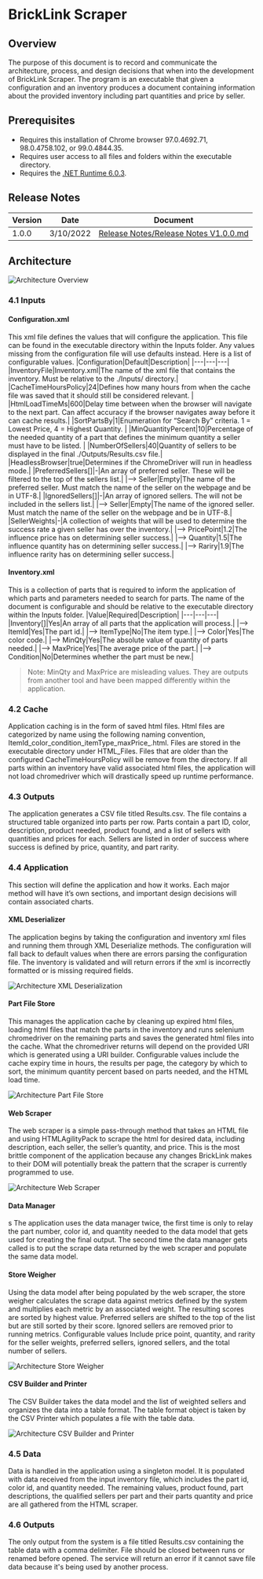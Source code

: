 # BrickLink Scraper


## Overview

The purpose of this document is to record and communicate the architecture, process, and design decisions that when into the development of BrickLink Scraper.  The program is an executable that given a configuration and an inventory produces a document containing information about the provided inventory including part quantities and price by seller.

## Prerequisites

*   Requires this installation of Chrome browser 97.0.4692.71, 98.0.4758.102, or 99.0.4844.35.  
*   Requires user access to all files and folders within the executable directory.
*   Requires the [.NET Runtime 6.0.3](https://dotnet.microsoft.com/en-us/download/dotnet/6.0).

## Release Notes

|Version|Date|Document|
|---|---|---|
|1.0.0|3/10/2022|<a href="./Release Notes/Release Notes V1.0.0.md">Release Notes/Release Notes V1.0.0.md</a>|

## Architecture

![Architecture Overview](Diagrams/Overview.png "Overview")

###	4.1 Inputs

#### Configuration.xml

This xml file defines the values that will configure the application.  This file can be found in the executable directory within the Inputs folder. Any values missing from the configuration file will use defaults instead. Here is a list of configurable values.
|Configuration|Default|Description|
|---|---|---|
|InventoryFile|Inventory.xml|The name of the xml file that contains the inventory.  Must be relative to the ./Inputs/ directory.|
|CacheTimeHoursPolicy|24|Defines how many hours from when the cache file was saved that it should still be considered relevant. |
|HtmlLoadTimeMs|600|Delay time between when the browser will navigate to the next part.  Can affect accuracy if the browser navigates away before it can cache results.|
|SortPartsBy|1|Enumeration for “Search By” criteria. 1 = Lowest Price, 4 = Highest Quantity. |
|MinQuantityPercent|10|Percentage of the needed quantity of a part that defines the minimum quantity a seller must have to be listed.  |
|NumberOfSellers|40|Quantity of sellers to be displayed in the final ./Outputs/Results.csv file.|
|HeadlessBrowser|true|Determines if the ChromeDriver will run in headless mode.|
|PreferredSellers[]|-|An array of preferred seller.  These will be filtered to the top of the sellers list.|
|--> Seller|Empty|The name of the preferred seller.  Must match the name of the seller on the webpage and be in UTF-8.|
|IgnoredSellers[]|-|An array of ignored sellers.  The will not be included in the sellers list.|
|--> Seller|Empty|The name of the ignored seller.  Must match the name of the seller on the webpage and be in UTF-8.|
|SellerWeights|-|A collection of weights that will be used to determine the success rate a given seller has over the inventory.|
|--> PricePoint|1.2|The influence price has on determining seller success.|
|--> Quantity|1.5|The influence quantity has on determining seller success.|
|--> Rariry|1.9|The influence rarity has on determining seller success.|


#### Inventory.xml

This is a collection of parts that is required to inform the application of which parts and parameters needed to search for parts.  The name of the document is configurable and should be relative to the executable directory within the Inputs folder.
|Value|Required|Description|
|---|---|---|
|Inventory[]|Yes|An array of all parts that the application will process.|
|--> ItemId|Yes|The part id.|
|--> ItemType|No|The item type.|
|--> Color|Yes|The color code.|
|--> MinQty|Yes|The absolute value of quantity of parts needed.|
|--> MaxPrice|Yes|The average price of the part.|
|--> Condition|No|Determines whether the part must be new.|

> Note: MinQty and MaxPrice are misleading values.  They are outputs from another tool and have been mapped differently within the application.

###	4.2 Cache

Application caching is in the form of saved html files.  Html files are categorized by name using the following naming convention, ItemId_color_condition_itemType_maxPrice_.html. Files are stored in the executable directory under HTML_Files. Files that are older than the configured CacheTimeHoursPolicy will be remove from the directory.  If all parts within an inventory have valid associated html files, the application will not load chromedriver which will drastically speed up runtime performance.

###	4.3 Outputs

The application generates a CSV file titled Results.csv.  The file contains a structured table organized into parts per row.  Parts contain a part ID, color, description, product needed, product found, and a list of sellers with quantities and prices for each.  Sellers are listed in order of success where success is defined by price, quantity, and part rarity.

###	4.4 Application

This section will define the application and how it works.  Each major method will have it’s own sections, and important design decisions will contain associated charts.  

#### XML Deserializer

The application begins by taking the configuration and inventory xml files and running them through XML Deserialize methods.  The configuration will fall back to default values when there are errors parsing the configuration file.  The inventory is validated and will return errors if the xml is incorrectly formatted or is missing required fields.
 
![Architecture XML Deserialization](Diagrams/XMLDeserialization.png "XML Deserialization")

#### Part File Store

This manages the application cache by cleaning up expired html files, loading html files that match the parts in the inventory and runs selenium chromedriver on the remaining parts and saves the generated html files into the cache.  What the chromedriver returns will depend on the provided URI which is generated using a URI builder.  Configurable values include the cache expiry time in hours, the results per page, the category by which to sort, the minimum quantity percent based on parts needed, and the HTML load time.
 
![Architecture Part File Store](Diagrams/PartFileStore.png "Part File Store")

#### Web Scraper

The web scraper is a simple pass-through method that takes an HTML file and using HTMLAgilityPack to scrape the html for desired data, including description, each seller, the seller’s quantity, and price.  This is the most brittle component of the application because any changes BrickLink makes to their DOM will potentially break the pattern that the scraper is currently programmed to use.

![Architecture Web Scraper](Diagrams/WebScaper.png "Web Scraper")

#### Data Manager
s
The application uses the data manager twice, the first time is only to relay the part number, color id, and quantity needed to the data model that gets used for creating the final output. The second time the data manager gets called is to put the scrape data returned by the web scraper and populate the same data model.

#### Store Weigher

Using the data model after being populated by the web scraper, the store weigher calculates the scrape data against metrics defined by the system and multiplies each metric by an associated weight.  The resulting scores are sorted by highest value.  Preferred sellers are shifted to the top of the list but are still sorted by their score. Ignored sellers are removed prior to running metrics.  Configurable values Include price point, quantity, and rarity for the seller weights, preferred sellers, ignored sellers, and the total number of sellers.

![Architecture Store Weigher](Diagrams/StoreWeigher.png "Store Weigher")

#### CSV Builder and Printer

The CSV Builder takes the data model and the list of weighted sellers and organizes the data into a table format.  The table format object is taken by the CSV Printer which populates a file with the table data.

![Architecture CSV Builder and Printer](Diagrams/CsvBuilder.png "CSV Builder and Printer")
 
###	4.5 Data

Data is handled in the application using a singleton model.  It is populated with data received from the input inventory file, which includes the part id, color id, and quantity needed.  The remaining values, product found, part descriptions, the qualified sellers per part and their parts quantity and price are all gathered from the HTML scraper.

### 4.6 Outputs

The only output from the system is a file titled Results.csv containing the table data with a comma delimiter.  File should be closed between runs or renamed before opened.  The service will return an error if it cannot save file data because it's being used by another process.

